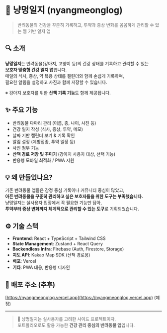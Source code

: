 # 🐾 냥멍일지 (nyangmeonglog)

> 반려동물의 건강을 꾸준히 기록하고, 투약과 증상 변화를 꼼꼼하게 관리할 수 있는 웹 기반 일지 앱

## 🔍 소개

**냥멍일지**는 반려동물(강아지, 고양이 등)의 건강 상태를 기록하고 관리할 수 있는  
**보호자 맞춤형 건강 일지 앱**입니다.  
매일의 식사, 증상, 약 복용 상태를 캘린더와 함께 손쉽게 기록하며,  
필요한 알림을 설정하고 사진과 함께 저장할 수 있습니다.

※ 강아지 보호자를 위한 **산책 기록 기능**도 함께 제공됩니다.

## ✨ 주요 기능

- 반려동물 다마리 관리 (이름, 종, 나이, 사진 등)
- 건강 일지 작성 (식사, 증상, 투약, 메모)
- 날짜 기반 캘린더 보기 & 기록 확인
- 알림 설정 (예방접종, 투약 일정 등)
- 사진 첨부 기능
- **산책 경로 저장 및 꾸미기** (강아지 사용자 대상, 선택 기능)
- 반응형 모바일 최적화 / PWA 지원

## 💡 왜 만들었나요?

기존 반려동물 앱들은 감정 중심 기록이나 커뮤니티 중심이 많았고,  
**아픈 반려동물을 꾸준히 관리하고 싶은 보호자들을 위한 도구는 부족했습니다.**  
냥멍일지는 실사용자 입장에서 꼭 필요한 기능만 담아,  
**투약부터 증상 변화까지 체계적으로 관리할 수 있는 도구**로 기획되었습니다.

## ⚙️ 기술 스택

- **Frontend**: React + TypeScript + Tailwind CSS
- **State Management**: Zustand + React Query
- **Backendless Infra**: Firebase (Auth, Firestore, Storage)
- **지도 API**: Kakao Map SDK (산책 경로용)
- **배포**: Vercel
- **기타**: PWA 대응, 반응형 디자인

## 🚀 배포 주소 (추후)

[https://nyangmeonglog.vercel.app](https://nyangmeonglog.vercel.app) (예정)

---

> 🧶 냥멍일지는 실사용자를 고려한 사이드 프로젝트이자,  
> 포트폴리오로도 활용 가능한 **건강 관리 중심의 반려동물 앱**입니다.
